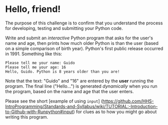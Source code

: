 # Hello, friend!

The purpose of this challenge is to confirm that you understand the process for developing, testing
and submitting your Python code.

Write and submit an *interactive* Python program that asks for the user's name and age, then prints how much older Python is than the user (based on a simple comparison of birth year). Python's first public release occurred in 1991. 
Something like this:

```
Please tell me your name: Guido
Please tell me your age: 16
Hello, Guido. Python is 8 years older than you are!
```
Note that the text: "Guido" and "16" are entered by the **user** running the program. The final line ("Hello...")
is generated *dynamically* when you run the program, based on the name and age that the user enters.

Please see the short [example of using ```input```]
(https://github.com/HHS-IntroProgramming/Standards-and-Syllabus/wiki/TUTORIAL:-Introduction-to-Github-with-Runpython#input) for clues as to how you might go about writing this program.
